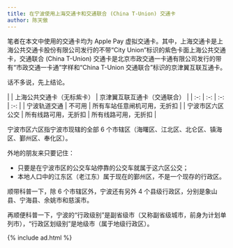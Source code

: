 ```yaml
---
title: 在宁波使用上海交通卡和交通联合 (China T-Union) 交通卡
author: 陈天傲
---
```


笔者在本文中使用的交通卡均为 Apple Pay 虚拟交通卡。其中，上海交通卡是上海公共交通卡股份有限公司发行的不带“City Union”标识的紫色卡面上海公共交通卡，交通联合 (China T-Union) 交通卡是北京市政交通一卡通有限公司发行的带有“市政交通一卡通”字样和“China T-Union 交通联合”标识的京津翼互联互通卡。

话不多说，先上结论。

|  | 上海公共交通卡（无标紫卡） | 京津翼互联互通卡（交通联合） |
| :-: | :-: | :-: | :-: |
| 宁波轨道交通 | 不可用 | 所有车站任意闸机可用，无折扣 |
| 宁波市区六区公交 | 所有线路可用，无折扣 | 所有线路可用，无折扣 |

宁波市区六区指宁波市现辖的全部 6 个市辖区（海曙区、江北区、北仑区、镇海区、鄞州区、奉化区）。

外地的朋友来只要记住：
- 只要是在宁波市区的公交车站停靠的公交车就属于这六区公交；
- 本地人口中的江东区（老江东）属于现在的鄞州区，不是一个现存的行政区。

顺带科普一下，除 6 个市辖区外，宁波还有另外 4 个县级行政区，分别是象山县、宁海县、余姚市和慈溪市。

再顺便科普一下，宁波的“行政级别”是副省级市（又称副省级城市，前身为计划单列市），“行政区划级别”是地级市（属于地级行政区）。

{% include ad.html %}
